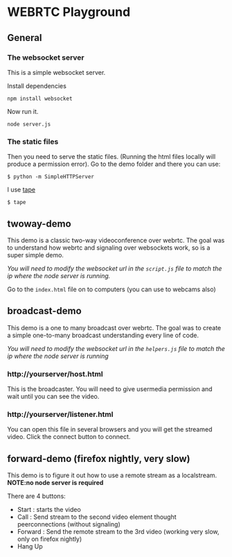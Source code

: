 # WEBRTC Playground

## General

### The websocket server
This is a simple websocket server.

Install dependencies

    npm install websocket
Now run it.

    node server.js

### The static files
Then you need to serve the static files. (Running the html files locally will produce a permission error). Go to the demo folder and there you can use:

    $ python -m SimpleHTTPServer

I use [tape](https://github.com/blackjid/tape)

    $ tape

## twoway-demo
This demo is a classic two-way videoconference over webrtc. The goal was to understand how webrtc and signaling over websockets work, so is a super simple demo.

*You will need to modify the websocket url in the `script.js` file to match the ip where the node server is running.*

Go to the `index.html` file on to computers (you can use to webcams also)

## broadcast-demo
This demo is a one to many broadcast over webrtc. The goal was to create a simple one-to-many broadcast understanding every line of code.

*You will need to modify the websocket url in the `helpers.js` file to match the ip where the node server is running*

### http://yourserver/host.html
This is the broadcaster. You will need to give usermedia permission and wait until you can see the video.

### http://yourserver/listener.html
You can open this file in several browsers and you will get the streamed video. Click the connect button to connect.

## forward-demo (firefox nightly, very slow)
This demo is to figure it out how to use a remote stream as a localstream. **NOTE:no node server is required**

There are 4 buttons:

* Start : starts the video
* Call : Send stream to the second video element thought peerconnections (without signaling)
* Forward : Send the remote stream to the 3rd video (working very slow, only on firefox nightly)
* Hang Up